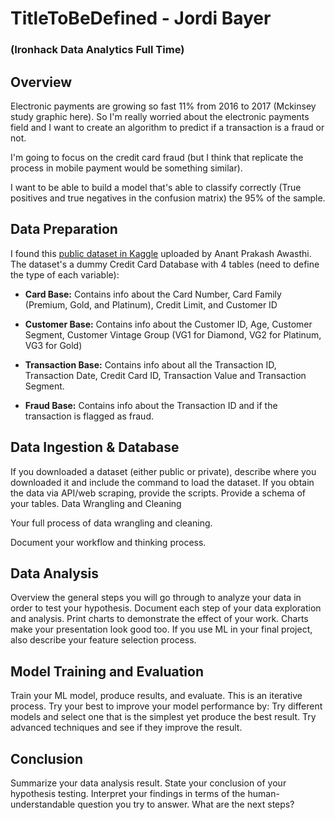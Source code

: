 # TitleToBeDefined - Jordi Bayer
### (Ironhack Data Analytics Full Time)

## Overview

Electronic payments are growing so fast 11% from 2016 to 2017 (Mckinsey study graphic here). So I'm really worried about the electronic payments field and I want to create an algorithm to predict if a transaction is a fraud or not. 

I'm going to focus on the credit card fraud (but I think that replicate the process in mobile payment would be something similar).

I want to be able to build a model that's able to classify correctly (True positives and true negatives in the confusion matrix) the 95% of the sample.

## Data Preparation

I found this [public dataset in Kaggle](https://www.kaggle.com/ananta/credit-card-data "Credit Card Data from Kaggle") uploaded by Anant Prakash Awasthi. The dataset's a dummy Credit Card Database with 4 tables (need to define the type of each variable):

  * **Card Base:** Contains info about the Card Number, Card Family (Premium, Gold, and Platinum), Credit Limit, and Customer ID

  * **Customer Base:** Contains info about the Customer ID, Age, Customer Segment, Customer Vintage Group (VG1 for Diamond, VG2 for Platinum, VG3 for Gold)

  * **Transaction Base:** Contains info about all the Transaction ID, Transaction Date, Credit Card ID, Transaction Value and  Transaction Segment.

  * **Fraud Base:** Contains info about the Transaction ID and if the transaction is flagged as fraud.

## Data Ingestion & Database

If you downloaded a dataset (either public or private), describe where you downloaded it and include the command to load the dataset.
If you obtain the data via API/web scraping, provide the scripts.
Provide a schema of your tables.
Data Wrangling and Cleaning

Your full process of data wrangling and cleaning.

Document your workflow and thinking process.

## Data Analysis

Overview the general steps you will go through to analyze your data in order to test your hypothesis.
Document each step of your data exploration and analysis.
Print charts to demonstrate the effect of your work. Charts make your presentation look good too.
If you use ML in your final project, also describe your feature selection process.

## Model Training and Evaluation

Train your ML model, produce results, and evaluate.
This is an iterative process. Try your best to improve your model performance by:
Try different models and select one that is the simplest yet produce the best result.
Try advanced techniques and see if they improve the result.

## Conclusion

Summarize your data analysis result.
State your conclusion of your hypothesis testing.
Interpret your findings in terms of the human-understandable question you try to answer.
What are the next steps?

